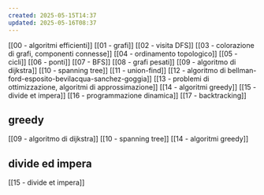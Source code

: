 ```yaml
---
created: 2025-05-15T14:37
updated: 2025-05-16T08:37
---
```

[[00 - algoritmi efficienti]]
[[01 - grafi]]
[[02 - visita DFS]]
[[03 - colorazione di grafi, componenti connesse]]
[[04 - ordinamento topologico]]
[[05 - cicli]]
[[06 - ponti]]
[[07 - BFS]]
[[08 - grafi pesati]]
[[09 - algoritmo di dijkstra]]
[[10 - spanning tree]]
[[11 - union-find]]
[[12 - algoritmo di bellman-ford-esposito-bevilacqua-sanchez-goggia]]
[[13 - problemi di ottimizzazione, algoritmi di approssimazione]]
[[14 - algoritmi greedy]]
[[15 - divide et impera]]
[[16 - programmazione dinamica]]
[[17 - backtracking]]
## greedy
[[09 - algoritmo di dijkstra]]
[[10 - spanning tree]]
[[14 - algoritmi greedy]]

## divide ed impera
[[15 - divide et impera]]